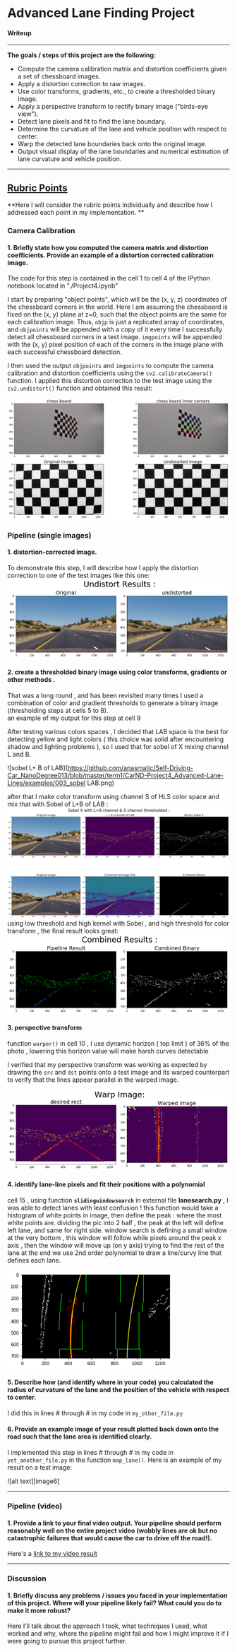 # Advanced Lane Finding Project
#### Writeup
 ---
**The goals / steps of this project are the following:** 

* Compute the camera calibration matrix and distortion coefficients given a set of chessboard images.
* Apply a distortion correction to raw images.
* Use color transforms, gradients, etc., to create a thresholded binary image.
* Apply a perspective transform to rectify binary image ("birds-eye view").
* Detect lane pixels and fit to find the lane boundary.
* Determine the curvature of the lane and vehicle position with respect to center.
* Warp the detected lane boundaries back onto the original image.
* Output visual display of the lane boundaries and numerical estimation of lane curvature and vehicle position.

---

## [Rubric Points](https://review.udacity.com/#!/rubrics/571/view) 

**Here I will consider the rubric points individually and describe how I addressed each point in my implementation.  **

### Camera Calibration

#### 1. Briefly state how you computed the camera matrix and distortion coefficients. Provide an example of a distortion corrected calibration image.

The code for this step is contained in the cell 1 to cell 4 of the IPython notebook located in "./Project4.ipynb"

I start by preparing "object points", which will be the (x, y, z) coordinates of the chessboard corners in the world. Here I am assuming the chessboard is fixed on the (x, y) plane at z=0, such that the object points are the same for each calibration image.  Thus, `objp` is just a replicated array of coordinates, and `objpoints` will be appended with a copy of it every time I successfully detect all chessboard corners in a test image.  `imgpoints` will be appended with the (x, y) pixel position of each of the corners in the image plane with each successful chessboard detection.  

I then used the output `objpoints` and `imgpoints` to compute the camera calibration and distortion coefficients using the `cv2.calibrateCamera()` function.  I applied this distortion correction to the test image using the `cv2.undistort()` function and obtained this result: 

![camera calibration](https://github.com/anasmatic/Self-Driving-Car_NanoDegree013/blob/master/term1/CarND-Project4_Advanced-Lane-Lines/examples/001_corners.png)

### Pipeline (single images)

#### 1.  distortion-corrected image.

To demonstrate this step, I will describe how I apply the distortion correction to one of the test images like this one:
![undistort test image](https://github.com/anasmatic/Self-Driving-Car_NanoDegree013/blob/master/term1/CarND-Project4_Advanced-Lane-Lines/examples/002_undistort.png)

#### 2. create a thresholded binary image using color transforms, gradients or other methods .
That was a long round , and has been revisited many times
I used a combination of color and gradient thresholds to generate a binary image (thresholding steps at cells 5 to 8).  
an example of my output for this step at cell 9

After testing various colors spaces , I decided that LAB space is the best for detecting yellow and light colors ( this choice was solid after encountering shadow and lighting problems ), so I used that for sobel of X
mixing channel L and B.

![sobel L+ B of LAB](https://github.com/anasmatic/Self-Driving-Car_NanoDegree013/blob/master/term1/CarND-Project4_Advanced-Lane-Lines/examples/003_sobel LAB.png)

after that I make color transform using channel S of HLS color space
and mix that with Sobel of L+B of LAB :
![S of HLS and Sobel of L+B of LAB](https://github.com/anasmatic/Self-Driving-Car_NanoDegree013/blob/master/term1/CarND-Project4_Advanced-Lane-Lines/examples/004_lab-hsl.png)
using low threshold and high kernel with Sobel , and high threshold for color transform ,  the final result looks great:
![S of HLS and Sobel of L+B of LAB](https://github.com/anasmatic/Self-Driving-Car_NanoDegree013/blob/master/term1/CarND-Project4_Advanced-Lane-Lines/examples/005_mix.png)


#### 3. perspective transform 

function `warper()` in cell 10 , I use dynamic horizon ( top limit ) of 36% of the photo , lowering this horizon value will make harsh curves detectable

I verified that my perspective transform was working as expected by drawing the `src` and `dst` points onto a test image and its warped counterpart to verify that the lines appear parallel in the warped image.

![warp img](https://github.com/anasmatic/Self-Driving-Car_NanoDegree013/blob/master/term1/CarND-Project4_Advanced-Lane-Lines/examples/006_warp.png)


#### 4. identify lane-line pixels and fit their positions with a polynomial

cell 15 , using function **`slidingwindowsearch`** in external file **lanesearch.py** , I was able to detect lanes with least confusion !
this function would take a histogram of white points in image, then define the peak : where the most white points are.
dividing the pic into 2 half , the peak at the left will define left lane, and same for right side.
window search is defining a small window at the very bottom , this window will follow while pixels around the peak x axis , then the window will move up (on y axis) trying to find the rest of the lane
at the end we use 2nd order polynomial to draw a line/curvy line that defines each lane. 

![curved lane detected](https://github.com/anasmatic/Self-Driving-Car_NanoDegree013/blob/master/term1/CarND-Project4_Advanced-Lane-Lines/examples/007_curved_lane.png)


#### 5. Describe how (and identify where in your code) you calculated the radius of curvature of the lane and the position of the vehicle with respect to center.

I did this in lines # through # in my code in `my_other_file.py`

#### 6. Provide an example image of your result plotted back down onto the road such that the lane area is identified clearly.

I implemented this step in lines # through # in my code in `yet_another_file.py` in the function `map_lane()`.  Here is an example of my result on a test image:

![alt text][image6]

---

### Pipeline (video)

#### 1. Provide a link to your final video output.  Your pipeline should perform reasonably well on the entire project video (wobbly lines are ok but no catastrophic failures that would cause the car to drive off the road!).

Here's a [link to my video result](./project_video.mp4)

---

### Discussion

#### 1. Briefly discuss any problems / issues you faced in your implementation of this project.  Where will your pipeline likely fail?  What could you do to make it more robust?

Here I'll talk about the approach I took, what techniques I used, what worked and why, where the pipeline might fail and how I might improve it if I were going to pursue this project further.  

